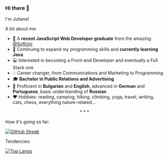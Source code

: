 ### Hi there 👋

I'm Juliana! 

A bit about me:

- :seedling: A **recent JavaScript Web Developer graduate** from the amazing [@SoftUni](https://softuni.bg/)
- :space_invader: Continuing to expand my programming skills and **currently learning Java** 
- :computer: Interested in becoming a Front-end Developer and eventually a Full Stack one
- :bulb: Career changer, from Communications and Marketing to Programming
- :mortar_board: **Bachelor in Public Relations and Advertising**
- :memo: Proficient in **Bulgarian** and **English**, advanced in **German** and **Portuguese**, basic understanding of **Russian**
- :hearts: Hobbies: reading, camping, hiking, climbing, yoga, travel, writing, cats, chess, everything nature-related...

<div align="center">* * *</div>

How it's going so far: 

[![GitHub Streak](http://github-readme-streak-stats.herokuapp.com?user=JulianaGeorgi&theme=monokai-metallian&date_format=M%20j%5B%2C%20Y%5D)](https://git.io/streak-stats)

Tendencies: 

[![Top Langs](https://github-readme-stats.vercel.app/api/top-langs/?username=JulianaGeorgi&layout=compact&theme=onedark)](https://github.com/anuraghazra/github-readme-stats)

<!--
**JulianaGeorgi/JulianaGeorgi** is a ✨ _special_ ✨ repository because its `README.md` (this file) appears on your GitHub profile.

Here are some ideas to get you started:

- 🔭 I’m currently working on ...
- 🌱 I’m currently learning ...
- 👯 I’m looking to collaborate on ...
- 🤔 I’m looking for help with ...
- 💬 Ask me about ...
- 📫 How to reach me: ...
- 😄 Pronouns: ...
- ⚡ Fun fact: ...
-->
